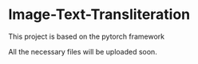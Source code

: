 # Image-Text-Transliteration
This project is based on the pytorch framework

All the necessary files will be uploaded soon.
